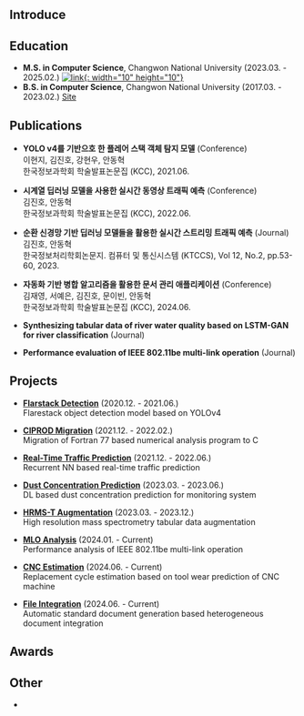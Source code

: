 ## Introduce

## Education
* **M.S. in Computer Science**, Changwon National University (2023.03. - 2025.02.)
[![link](https://encrypted-tbn0.gstatic.com/images?q=tbn:ANd9GcQWrTw_4H8-xlpH9OBVWA6PlNuVcaFIx_HXwA&s){: width="10" height="10"}](https://www.changwon.ac.kr/ce/main.do)
* **B.S. in Computer Science**, Changwon National University (2017.03. - 2023.02.)
  [Site](https://www.changwon.ac.kr/comnet/main.do)

## Publications
* **YOLO v4를 기반으호 한 플레어 스택 객체 탐지 모델** (Conference)  
  이현지, 김진호, 강현우, 안동혁  
  한국정보과학회 학술발표논문집 (KCC), 2021.06.  

* **시계열 딥러닝 모델을 사용한 실시간 동영상 트래픽 예측** (Conference)  
  김진호, 안동혁  
  한국정보과학회 학술발표논문집 (KCC), 2022.06.  

* **순환 신경망 기반 딥러닝 모델들을 활용한 실시간 스트리밍 트래픽 예측** (Journal)  
  김진호, 안동혁  
  한국정보처리학회논문지. 컴퓨터 및 통신시스템 (KTCCS), Vol 12, No.2, pp.53-60, 2023.  

* **자동화 기반 병합 알고리즘을 활용한 문서 관리 애플리케이션** (Conference)  
  김재영, 서예은, 김진호, 문이빈, 안동혁  
  한국정보과학회 학술발표논문집 (KCC), 2024.06.  

* **Synthesizing tabular data of river water quality based on LSTM-GAN for river classification** (Journal)  

* **Performance evaluation of IEEE 802.11be multi-link operation** (Journal)  



## Projects

* [**Flarstack Detection**](https://github.com/violet0929/CIPROD) (2020.12. - 2021.06.)  
  Flarestack object detection model based on YOLOv4  
  
* [**CIPROD Migration**](https://github.com/violet0929/CIPROD) (2021.12. - 2022.02.)  
  Migration of Fortran 77 based numerical analysis program to C  

* [**Real-Time Traffic Prediction**](https://github.com/violet0929/Traffic_prediction) (2021.12. - 2022.06.)  
  Recurrent NN based real-time traffic prediction  

* [**Dust Concentration Prediction**](https://github.com/violet0929/Dust_concentration) (2023.03. - 2023.06.)  
  DL based dust concentration prediction for monitoring system   

* [**HRMS-T Augmentation**](https://github.com/violet0929/CIPROD) (2023.03. - 2023.12.)  
  High resolution mass spectrometry tabular data augmentation  

* [**MLO Analysis**](https://github.com/violet0929/CIPROD) (2024.01. - Current)  
  Performance analysis of IEEE 802.11be multi-link operation  

* [**CNC Estimation**](https://github.com/violet0929/CIPROD) (2024.06. - Current)  
  Replacement cycle estimation based on tool wear prediction of CNC machine  
  
* [**File Integration**](https://github.com/violet0929/Document_integration) (2024.06. - Current)   
  Automatic standard document generation based heterogeneous document integration

## Awards


## Other
* 
